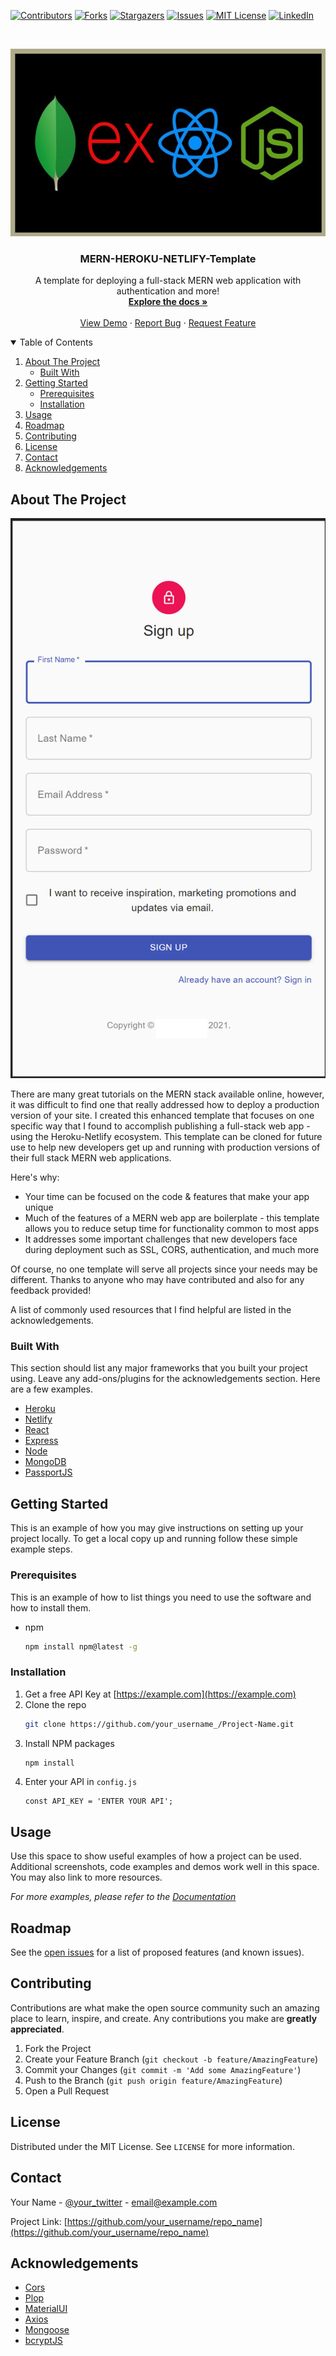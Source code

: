 <!--
*** Thanks for checking out the Best-README-Template. If you have a suggestion
*** that would make this better, please fork the repo and create a pull request
*** or simply open an issue with the tag "enhancement".
*** Thanks again! Now go create something AMAZING! :D
-->



<!-- PROJECT SHIELDS -->
<!--
*** I'm using markdown "reference style" links for readability.
*** Reference links are enclosed in brackets [ ] instead of parentheses ( ).
*** See the bottom of this document for the declaration of the reference variables
*** for contributors-url, forks-url, etc. This is an optional, concise syntax you may use.
*** https://www.markdownguide.org/basic-syntax/#reference-style-links
-->
[![Contributors][contributors-shield]][contributors-url]
[![Forks][forks-shield]][forks-url]
[![Stargazers][stars-shield]][stars-url]
[![Issues][issues-shield]][issues-url]
[![MIT License][license-shield]][license-url]
[![LinkedIn][linkedin-shield]][linkedin-url]



<!-- PROJECT LOGO -->
<br />
<p align="center">
  <a href="https://github.com/WalterEschenbach/mern-heroku-netlify/blob/main/README.md">
    <img src="./client/public/mern-img.jpg" alt="Logo" width="530" height="300">
  </a>

  <h3 align="center">MERN-HEROKU-NETLIFY-Template</h3>

  <p align="center">
    A template for deploying a full-stack MERN web application with authentication and more!
    <br />
    <a href="https://github.com/WalterEschenbach/mern-heroku-netlify/blob/main/README.md"><strong>Explore the docs »</strong></a>
    <br />
    <br />
    <a href="https://www.daydecider.com/signin">View Demo</a>
    ·
    <a href="https://github.com/WalterEschenbach/mern-heroku-netlify/issues">Report Bug</a>
    ·
    <a href="https://github.com/WalterEschenbach/mern-heroku-netlify/issues">Request Feature</a>
  </p>
</p>



<!-- TABLE OF CONTENTS -->
<details open="open">
  <summary>Table of Contents</summary>
  <ol>
    <li>
      <a href="#about-the-project">About The Project</a>
      <ul>
        <li><a href="#built-with">Built With</a></li>
      </ul>
    </li>
    <li>
      <a href="#getting-started">Getting Started</a>
      <ul>
        <li><a href="#prerequisites">Prerequisites</a></li>
        <li><a href="#installation">Installation</a></li>
      </ul>
    </li>
    <li><a href="#usage">Usage</a></li>
    <li><a href="#roadmap">Roadmap</a></li>
    <li><a href="#contributing">Contributing</a></li>
    <li><a href="#license">License</a></li>
    <li><a href="#contact">Contact</a></li>
    <li><a href="#acknowledgements">Acknowledgements</a></li>
  </ol>
</details>



<!-- ABOUT THE PROJECT -->
## About The Project

[![Product Name Screen Shot][product-screenshot]](https://example.com)

There are many great tutorials on the MERN stack available online, however, it was difficult to find one that really addressed how to deploy a production version of your site. I created this enhanced template that focuses on one specific way that I found to accomplish publishing a full-stack web app - using the Heroku-Netlify ecosystem. This template can be cloned for future use to help new developers get up and running with production versions of their full stack MERN web applications. 

Here's why:
* Your time can be focused on the code & features that make your app unique
* Much of the features of a MERN web app are boilerplate - this template allows you to reduce setup time for functionality common to most apps 
* It addresses some important challenges that new developers face during deployment such as SSL, CORS, authentication, and much more

Of course, no one template will serve all projects since your needs may be different. Thanks to anyone who may have contributed and also for any feedback provided!

A list of commonly used resources that I find helpful are listed in the acknowledgements.

### Built With

This section should list any major frameworks that you built your project using. Leave any add-ons/plugins for the acknowledgements section. Here are a few examples.
* [Heroku](https://www.heroku.com/)
* [Netlify](https://www.netlify.com/)
* [React](https://reactjs.org/)
* [Express](https://expressjs.com/)
* [Node](https://nodejs.org/en/)
* [MongoDB](https://www.mongodb.com/cloud/atlas)
* [PassportJS](http://www.passportjs.org/)




<!-- GETTING STARTED -->
## Getting Started

This is an example of how you may give instructions on setting up your project locally.
To get a local copy up and running follow these simple example steps.

### Prerequisites

This is an example of how to list things you need to use the software and how to install them.
* npm
  ```sh
  npm install npm@latest -g
  ```

### Installation

1. Get a free API Key at [https://example.com](https://example.com)
2. Clone the repo
   ```sh
   git clone https://github.com/your_username_/Project-Name.git
   ```
3. Install NPM packages
   ```sh
   npm install
   ```
4. Enter your API in `config.js`
   ```JS
   const API_KEY = 'ENTER YOUR API';
   ```



<!-- USAGE EXAMPLES -->
## Usage

Use this space to show useful examples of how a project can be used. Additional screenshots, code examples and demos work well in this space. You may also link to more resources.

_For more examples, please refer to the [Documentation](https://example.com)_



<!-- ROADMAP -->
## Roadmap

See the [open issues](https://github.com/othneildrew/Best-README-Template/issues) for a list of proposed features (and known issues).



<!-- CONTRIBUTING -->
## Contributing

Contributions are what make the open source community such an amazing place to learn, inspire, and create. Any contributions you make are **greatly appreciated**.

1. Fork the Project
2. Create your Feature Branch (`git checkout -b feature/AmazingFeature`)
3. Commit your Changes (`git commit -m 'Add some AmazingFeature'`)
4. Push to the Branch (`git push origin feature/AmazingFeature`)
5. Open a Pull Request



<!-- LICENSE -->
## License

Distributed under the MIT License. See `LICENSE` for more information.



<!-- CONTACT -->
## Contact

Your Name - [@your_twitter](https://twitter.com/your_username) - email@example.com

Project Link: [https://github.com/your_username/repo_name](https://github.com/your_username/repo_name)



<!-- ACKNOWLEDGEMENTS -->
## Acknowledgements
* [Cors](https://github.com/expressjs/cors#readme)
* [Plop](https://plopjs.com/)
* [MaterialUI](https://material-ui.com/)
* [Axios](https://github.com/axios/axios)
* [Mongoose](https://mongoosejs.com/docs/)
* [bcryptJS](https://github.com/dcodeIO/bcrypt.js#readme)





<!-- MARKDOWN LINKS & IMAGES -->
<!-- https://www.markdownguide.org/basic-syntax/#reference-style-links -->
[contributors-shield]: https://img.shields.io/github/contributors/othneildrew/Best-README-Template.svg?style=for-the-badge
[contributors-url]: https://github.com/othneildrew/Best-README-Template/graphs/contributors
[forks-shield]: https://img.shields.io/github/forks/othneildrew/Best-README-Template.svg?style=for-the-badge
[forks-url]: https://github.com/othneildrew/Best-README-Template/network/members
[stars-shield]: https://img.shields.io/github/stars/othneildrew/Best-README-Template.svg?style=for-the-badge
[stars-url]: https://github.com/othneildrew/Best-README-Template/stargazers
[issues-shield]: https://img.shields.io/github/issues/othneildrew/Best-README-Template.svg?style=for-the-badge
[issues-url]: https://github.com/othneildrew/Best-README-Template/issues
[license-shield]: https://img.shields.io/github/license/othneildrew/Best-README-Template.svg?style=for-the-badge
[license-url]: https://github.com/othneildrew/Best-README-Template/blob/master/LICENSE.txt
[linkedin-shield]: https://img.shields.io/badge/-LinkedIn-black.svg?style=for-the-badge&logo=linkedin&colorB=555
[linkedin-url]: https://linkedin.com/in/othneildrew
[product-screenshot]: client/public/mern-heroku-netlify-mobile-screenshot.png
